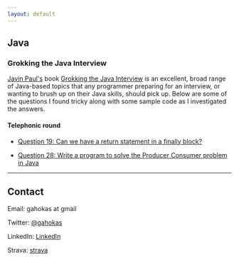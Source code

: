 ```yaml
---
layout: default
---
```


## Java

### Grokking the Java Interview

[Javin Paul's](https://twitter.com/javinpaul) book [Grokking the Java Interview](https://gumroad.com/l/QqjGH) is an excellent, broad range of Java-based topics that any programmer preparing for an interview, or wanting to brush up on their Java skills, should pick up. Below are some of the questions I found tricky along with some sample code as I investigated the answers.

#### Telephonic round
* [Question 19: Can we have a return statement in a finally block?](grokking/finallyInReturn)

* [Question 28: Write a program to solve the Producer Consumer problem in Java](grokking/producerConsumer)

* * * 

## Contact
Email: gahokas at gmail

Twitter: [@gahokas](https://twitter.com/gahokas)

LinkedIn: [LinkedIn](https://www.linkedin.com/in/graemeahokas)

Strava: [strava](https://www.strava.com/athletes/1130999)
